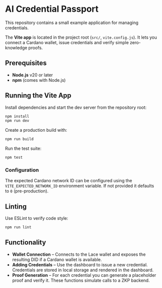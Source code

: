 # AI Credential Passport

This repository contains a small example application for managing credentials.

The **Vite app** is located in the project root (`src/`, `vite.config.js`). It lets you connect a Cardano wallet, issue credentials and verify simple zero-knowledge proofs.

## Prerequisites

- **Node.js** v20 or later
- **npm** (comes with Node.js)

## Running the Vite App

Install dependencies and start the dev server from the repository root:

```bash
npm install
npm run dev
```

Create a production build with:

```bash
npm run build
```

Run the test suite:

```bash
npm test
```

### Configuration

The expected Cardano network ID can be configured using the
`VITE_EXPECTED_NETWORK_ID` environment variable. If not provided it defaults
to `0` (pre-production).

## Linting

Use ESLint to verify code style:

```bash
npm run lint
```

## Functionality

- **Wallet Connection** – Connects to the Lace wallet and exposes the resulting DID if a Cardano wallet is available.
- **Adding Credentials** – Use the dashboard to issue a new credential. Credentials are stored in local storage and rendered in the dashboard.
- **Proof Generation** – For each credential you can generate a placeholder proof and verify it. These functions simulate calls to a ZKP backend.


